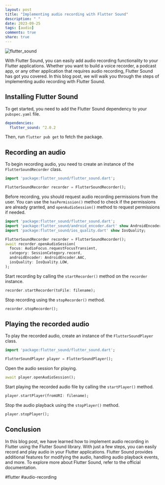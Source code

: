 ```yaml
---
layout: post
title: "Implementing audio recording with Flutter Sound"
description: " "
date: 2023-09-25
tags: [audio]
comments: true
share: true
---
```


![flutter_sound](https://www.example.com/flutter_sound.jpg)

With Flutter Sound, you can easily add audio recording functionality to your Flutter applications. Whether you want to build a voice recorder, a podcast app, or any other application that requires audio recording, Flutter Sound has got you covered. In this blog post, we will walk you through the steps of implementing audio recording with Flutter Sound.

## Installing Flutter Sound

To get started, you need to add the Flutter Sound dependency to your `pubspec.yaml` file.
```yaml
dependencies:
  flutter_sound: ^2.0.2
```
Then, run `flutter pub get` to fetch the package.

## Recording an audio

To begin recording audio, you need to create an instance of the `FlutterSoundRecorder` class.
```dart
import 'package:flutter_sound/flutter_sound.dart';

FlutterSoundRecorder recorder = FlutterSoundRecorder();
```

Before recording, you should request audio recording permissions from the user. You can use the `hasPermission()` method to check if the permissions are already granted, and `openAudioSession()` method to request permissions if needed.
```dart
import 'package:flutter_sound/flutter_sound.dart';
import 'package:flutter_sound/android_encoder.dart' show AndroidEncoder;
import 'package:flutter_sound/ios_quality.dart' show IosQuality;

FlutterSoundRecorder recorder = FlutterSoundRecorder();
await recorder.openAudioSession(
  focus: AudioFocus.requestFocusTransient,
  category: SessionCategory.record,
  androidEncoder: AndroidEncoder.AAC,
  iosQuality: IosQuality.LOW,
);
```

Start recording by calling the `startRecorder()` method on the `recorder` instance.
```dart
recorder.startRecorder(toFile: filename);
```

Stop recording using the `stopRecorder()` method.
```dart
recorder.stopRecorder();
```

## Playing the recorded audio

To play the recorded audio, create an instance of the `FlutterSoundPlayer` class.
```dart
import 'package:flutter_sound/flutter_sound.dart';

FlutterSoundPlayer player = FlutterSoundPlayer();
```

Open the audio session for playing.
```dart
await player.openAudioSession();
```

Start playing the recorded audio file by calling the `startPlayer()` method.
```dart
player.startPlayer(fromURI: filename);
```

Stop the audio playback using the `stopPlayer()` method.
```dart
player.stopPlayer();
```

## Conclusion

In this blog post, we have learned how to implement audio recording in Flutter using the Flutter Sound library. With just a few steps, you can easily record and play audio in your Flutter applications. Flutter Sound provides additional features for modifying the audio, handling audio playback events, and more. To explore more about Flutter Sound, refer to the official documentation.

#flutter #audio-recording